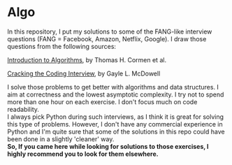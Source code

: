 # Algo

In this repository, I put my solutions to some of the FANG-like interview questions (FANG = Facebook, Amazon, Netflix, Google). 
I draw those questions from the following sources:

[Introduction to Algorithms](https://www.amazon.com/Introduction-Algorithms-3rd-MIT-Press/dp/0262033844), 
by Thomas H. Cormen et al.

[Cracking the Coding Interview](https://www.amazon.com/Cracking-Coding-Interview-Programming-Questions/dp/0984782850), 
by Gayle L. McDowell

I solve those problems to get better with algorithms and data structures. 
I aim at correctness and the lowest asymptotic complexity. 
I try not to spend more than one hour on each exercise. 
I don't focus much on code readability.  
I always pick Python during such interviews, as I think it is great for solving this type of problems. 
However, I don't have any commercial experience in Python and I'm quite sure that some of the solutions 
in this repo could have been done in a slightly 'cleaner' way.  
**So, If you came here while looking for solutions to those exercises, I highly recommend you to look for them elsewhere.**
